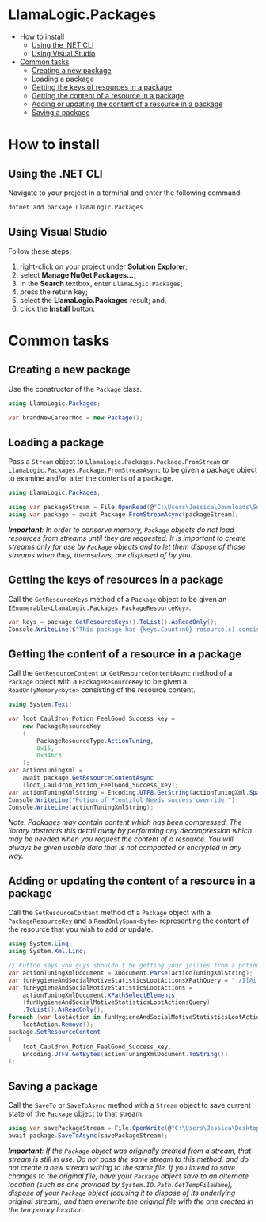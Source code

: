 <h1>LlamaLogic.Packages</h1>

<!-- TOC -->

- [How to install](#how-to-install)
  - [Using the .NET CLI](#using-the-net-cli)
  - [Using Visual Studio](#using-visual-studio)
- [Common tasks](#common-tasks)
  - [Creating a new package](#creating-a-new-package)
  - [Loading a package](#loading-a-package)
  - [Getting the keys of resources in a package](#getting-the-keys-of-resources-in-a-package)
  - [Getting the content of a resource in a package](#getting-the-content-of-a-resource-in-a-package)
  - [Adding or updating the content of a resource in a package](#adding-or-updating-the-content-of-a-resource-in-a-package)
  - [Saving a package](#saving-a-package)

<!-- /TOC -->
# How to install

## Using the .NET CLI
Navigate to your project in a terminal and enter the following command:
```bash
dotnet add package LlamaLogic.Packages
```

## Using Visual Studio
Follow these steps:
1. right-click on your project under **Solution Explorer**;
2. select **Manage NuGet Packages...**;
3. in the **Search** textbox, enter `LlamaLogic.Packages`;
4. press the return key;
5. select the **LlamaLogic.Packages** result; and,
6. click the **Install** button.

# Common tasks

## Creating a new package
Use the constructor of the `Package` class.
```csharp
using LlamaLogic.Packages;

var brandNewCareerMod = new Package();
```

## Loading a package
Pass a `Stream` object to `LlamaLogic.Packages.Package.FromStream` or `LlamaLogic.Packages.Package.FromStreamAsync` to be given a package object to examine and/or alter the contents of a package.
```csharp
using LlamaLogic.Packages;

using var packageStream = File.OpenRead(@"C:\Users\Jessica\Downloads\SnazzyCouch.package");
using var package = await Package.FromStreamAsync(packageStream);
```

***Important**: In order to conserve memory, `Package` objects do not load resources from streams until they are requested. It is important to create streams only for use by `Package` objects and to let them dispose of those streams when they, themselves, are disposed of by you.*

## Getting the keys of resources in a package
Call the `GetResourceKeys` method of a `Package` object to be given an `IEnumerable<LlamaLogic.Packages.PackageResourceKey>`.
```csharp
var keys = package.GetResourceKeys().ToList().AsReadOnly();
Console.WriteLine($"This package has {keys.Count:n0} resource(s) consisting of the following types: {string.Join(", ", keys.GroupBy(key => key.Type.ToString()).OrderBy(keysGroupedByType => keysGroupedByType.Key /* the type of which all keys in this group are a part */).Select(keysGroupedByType => $"{keysGroupedByType.Key} ({keysGroupedByType.Count():n0})"))}");
```

## Getting the content of a resource in a package
Call the `GetResourceContent` or `GetResourceContentAsync` method of a `Package` object with a `PackageResourceKey` to be given a `ReadOnlyMemory<byte>` consisting of the resource content.
```csharp
using System.Text;

var loot_Cauldron_Potion_FeelGood_Success_key =
    new PackageResourceKey
    (
        PackageResourceType.ActionTuning,
        0x15,
        0x346c3
    );
var actionTuningXml =
    await package.GetResourceContentAsync
    (loot_Cauldron_Potion_FeelGood_Success_key);
var actionTuningXmlString = Encoding.UTF8.GetString(actionTuningXml.Span);
Console.WriteLine("Potion of Plentiful Needs success override:");
Console.WriteLine(actionTuningXmlString);
```

*Note: Packages may contain content which has been compressed. The library abstracts this detail away by performing any decompression which may be needed when you request the content of a resource. You will always be given usable data that is not compacted or encrypted in any way.*

## Adding or updating the content of a resource in a package
Call the `SetResourceContent` method of a `Package` object with a `PackageResourceKey` and a `ReadOnlySpan<byte>` representing the content of the resource that you wish to add or update.
```csharp
using System.Linq;
using System.Xml.Linq;

// Kuttoe says you guys shouldn't be getting your jollies from a potion...
var actionTuningXmlDocument = XDocument.Parse(actionTuningXmlString);
var funHygieneAndSocialMotiveStatisticsLootActionsXPathQuery = "./I[@i = 'action' and @c = 'LootActions' and @m = 'interactions.utils.loot']/L[@n = 'loot_actions']/V[@t = 'statistics']/V[@n = 'statistics' and @t = 'statistic_set_max']/U[@n = 'statistic_set_max']/T[@n = 'stat' and normalize-space(text()) = ('16655', '16657', '16658')]/../../..";
var funHygieneAndSocialMotiveStatisticsLootActions =
    actionTuningXmlDocument.XPathSelectElements
    (funHygieneAndSocialMotiveStatisticsLootActionsQuery)
    .ToList().AsReadOnly();
foreach (var lootAction in funHygieneAndSocialMotiveStatisticsLootActions)
    lootAction.Remove();
package.SetResourceContent
(
    loot_Cauldron_Potion_FeelGood_Success_key,
    Encoding.UTF8.GetBytes(actionTuningXmlDocument.ToString())
);
```

## Saving a package
Call the `SaveTo` or `SaveToAsync` method with a `Stream` object to save current state of the `Package` object to that stream.
```csharp
using var savePackageStream = File.OpenWrite(@"C:\Users\Jessica\Desktop\SnazzyCouchRevised.package");
await package.SaveToAsync(savePackageStream);
```

***Important**: If the `Package` object was originally created from a stream, that stream is still in use. Do not pass the same stream to this method, and do not create a new stream writing to the same file. If you intend to save changes to the original file, have your `Package` object save to an alternate location (such as one provided by `System.IO.Path.GetTempFileName`), dispose of your `Package` object (causing it to dispose of its underlying original stream), and then overwrite the original file with the one created in the temporary location.*